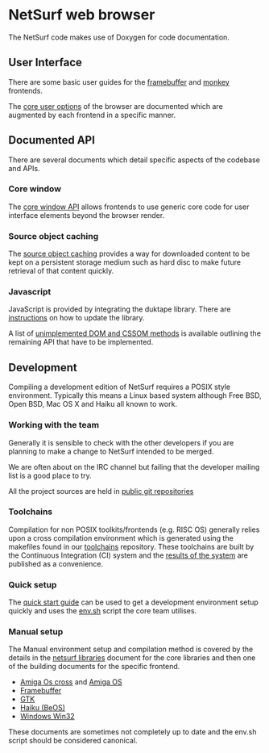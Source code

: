 NetSurf web browser
===================

The NetSurf code makes use of Doxygen for code documentation.

User Interface
--------------

There are some basic user guides for the
[framebuffer](docs/using-framebuffer.md) and
[monkey](docs/using-monkey.md) frontends.

The [core user options](docs/netsurf-options.md) of the browser are
documented which are augmented by each frontend in a specific manner.

Documented API
--------------

There are several documents which detail specific aspects of the
codebase and APIs.

### Core window

The [core window API](docs/core-window-interface.md) allows frontends
to use generic core code for user interface elements beyond the
browser render.

### Source object caching

The [source object caching](docs/source-object-backing-store.md)
provides a way for downloaded content to be kept on a persistent
storage medium such as hard disc to make future retrieval of that
content quickly.

### Javascript

JavaScript is provided by integrating the duktape library. There are [instructions](docs/updating-duktape.md) on how to update the library.

A list of [unimplemented DOM and CSSOM methods](unimplemented.html)
is available outlining the remaining API that have to be implemented.

Development
-----------

Compiling a development edition of NetSurf requires a POSIX style
environment. Typically this means a Linux based system although Free
BSD, Open BSD, Mac OS X and Haiku all known to work.

### Working with the team

Generally it is sensible to check with the other developers if you are
planning to make a change to NetSurf intended to be merged.

We are often about on the IRC channel but failing that the developer
mailing list is a good place to try.

All the project sources are held in [public git repositories](http://source.netsurf-browser.org/)

### Toolchains

Compilation for non POSIX toolkits/frontends (e.g. RISC OS) generally
relies upon a cross compilation environment which is generated using
the makefiles found in our
[toolchains](http://source.netsurf-browser.org/toolchains.git/)
repository. These toolchains are built by the Continuous Integration
(CI) system and the
[results of the system](http://ci.netsurf-browser.org/builds/toolchains/)
are published as a convenience.

### Quick setup

The [quick start guide](docs/quick-start.md) can be used to get a
development environment setup quickly and uses the
[env.sh](env_8sh_source.html) script the core team utilises.

### Manual setup

The Manual environment setup and compilation method is covered by the
details in the [netsurf libraries](docs/netsurf-libraries.md) document
for the core libraries and then one of the building documents for the
specific frontend.

- [Amiga Os cross](docs/building-AmigaCross.md) and [Amiga OS](docs/building-AmigaOS.md)
- [Framebuffer](docs/building-Framebuffer.md)
- [GTK](docs/building-GTK.md)
- [Haiku (BeOS)](docs/building-Haiku.md)
- [Windows Win32](docs/building-Windows.md)

These documents are sometimes not completely up to
date and the env.sh script should be considered canonical.

